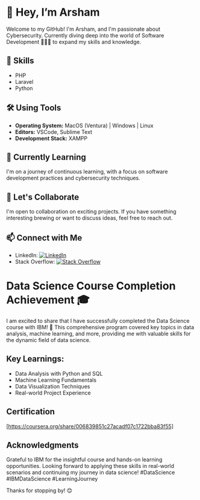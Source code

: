 # 👋 Hey, I’m Arsham

Welcome to my GitHub! I'm Arsham, and I'm passionate about Cybersecurity. Currently diving deep into the world of Software Development 🧑🏻‍💻 to expand my skills and knowledge.

## 🔧 Skills

- PHP
- Laravel
- Python

## 🛠️ Using Tools

- **Operating System:** MacOS (Ventura) | Windows | Linux
- **Editors:** VSCode, Sublime Text
- **Development Stack:** XAMPP

## 🌱 Currently Learning

I'm on a journey of continuous learning, with a focus on software development practices and cybersecurity techniques.


## 🤝 Let's Collaborate

I'm open to collaboration on exciting projects. If you have something interesting brewing or want to discuss ideas, feel free to reach out.



## 📫 Connect with Me

- LinkedIn: [![LinkedIn](https://img.shields.io/badge/LinkedIn-Arsham_Mohamed-blue?style=flat-square&logo=linkedin&labelColor=0077B5&logoColor=white)](https://www.linkedin.com/in/arsham-mohamed-941bb7249)
- Stack Overflow: [![Stack Overflow](https://img.shields.io/badge/Stack%20Overflow-Arsham-orange?style=flat-square&logo=stackoverflow&labelColor=F48024&logoColor=white)](https://stackoverflow.com/users/23327007/arsham)


# Data Science Course Completion Achievement 🎓

I am excited to share that I have successfully completed the Data Science course with IBM! 🚀 This comprehensive program covered key topics in data analysis, machine learning, and more, providing me with valuable skills for the dynamic field of data science.

## Key Learnings:
- Data Analysis with Python and SQL
- Machine Learning Fundamentals
- Data Visualization Techniques
- Real-world Project Experience

## Certification
[https://coursera.org/share/006839851c27acadf07c1722bba83f55]

## Acknowledgments
Grateful to IBM for the insightful course and hands-on learning opportunities. Looking forward to applying these skills in real-world scenarios and continuing my journey in data science!
#DataScience #IBMDataScience #LearningJourney

Thanks for stopping by! 😊
